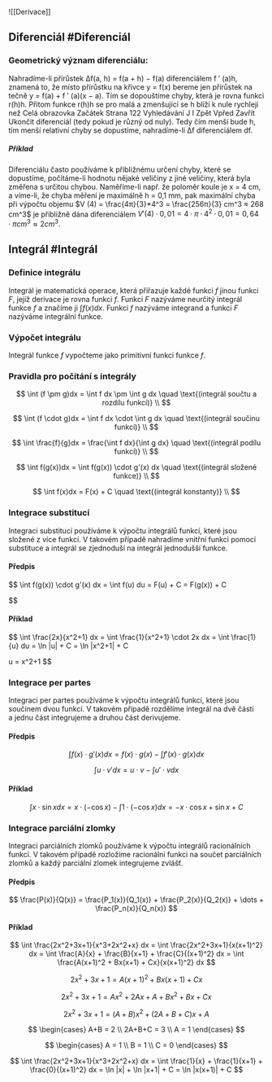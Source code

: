 ![[Derivace]]
## Diferenciál #Diferenciál

### Geometrický význam diferenciálu: 
Nahradíme-li přírůstek ∆f(a, h) = f(a + h) − f(a) diferenciálem f ′ (a)h, znamená to, že místo přírůstku na křivce y = f(x) bereme jen přírůstek na tečně y = f(a) + f ′ (a)(x − a). Tím se dopouštíme chyby, která je rovna funkci r(h)h. Přitom funkce r(h)h se pro malá a zmenšující se h blíží k nule rychleji než Celá obrazovka Začátek Strana 122 Vyhledávání J I Zpět Vpřed Zavřít Ukončit diferenciál (tedy pokud je různý od nuly). Tedy čím menší bude h, tím menší relativní chyby se dopustíme, nahradíme-li ∆f diferenciálem df. 

##### Příklad
Diferenciálu často používáme k přibližnému určení chyby, které se dopustíme, počítáme-li hodnotu nějaké veličiny z jiné veličiny, která byla změřena s určitou chybou. Naměříme-li např. že poloměr koule je x = 4 cm, a víme-li, že chyba měření je maximálně h = 0,1 mm, pak maximální chyba při výpočtu objemu $V (4) = \frac{4π}{3}*4^3 = \frac{256π}{3} cm^3 ≈ 268 cm^3$ je přibližně dána diferenciálem $V ′ (4) · 0, 01 = 4 · π · 4^2 · 0, 01 = 0, 64 · πcm^3 ≈ 2cm^3 .$

## Integrál #Integrál

### Definice integrálu

Integrál je matematická operace, která přiřazuje každé funkci $f$ jinou funkci $F$, jejíž derivace je rovna funkci $f$. Funkci $F$ nazýváme neurčitý integrál funkce $f$ a značíme ji $\int f(x)dx$. Funkci $f$ nazýváme integrand a funkci $F$ nazýváme integrální funkce.

### Výpočet integrálu

Integrál funkce $f$ vypočteme jako primitivní funkci funkce $f$.

### Pravidla pro počítání s integrály

$$
\int (f \pm g)dx = \int f dx \pm \int g dx \quad \text{(integrál součtu a rozdílu funkcí)} \\
$$

$$
\int (f \cdot g)dx = \int f dx \cdot \int g dx \quad \text{(integrál součinu funkcí)} \\
$$

$$
\int \frac{f}{g}dx = \frac{\int f dx}{\int g dx} \quad \text{(integrál podílu funkcí)} \\
$$

$$
\int f(g(x))dx = \int f(g(x)) \cdot g'(x) dx \quad \text{(integrál složené funkce)} \\
$$

$$
\int f(x)dx = F(x) + C \quad \text{(integrál konstanty)} \\
$$

### Integrace substitucí

Integraci substitucí používáme k výpočtu integrálů funkcí, které jsou složené z více funkcí. V takovém případě nahradíme vnitřní funkci pomocí substituce a integrál se zjednoduší na integrál jednodušší funkce.

#### Předpis

$$
\int f(g(x)) \cdot g'(x) dx = \int f(u) du = F(u) + C = F(g(x)) + C

$$

#### Příklad
$$
\int \frac{2x}{x^2+1} dx = \int \frac{1}{x^2+1} \cdot 2x dx = \int \frac{1}{u} du = \ln |u| + C = \ln |x^2+1| + C

u = x^2+1
$$


### Integrace per partes

Integraci per partes používáme k výpočtu integrálů funkcí, které jsou součinem dvou funkcí. V takovém případě rozdělíme integrál na dvě části a jednu část integrujeme a druhou část derivujeme.

#### Předpis
$$
\int f(x) \cdot g'(x) dx = f(x) \cdot g(x) - \int f'(x) \cdot g(x) dx
$$

$$
\int u \cdot v' dx = u \cdot v - \int u' \cdot v dx
$$

#### Příklad

$$
\int x \cdot \sin x dx = x \cdot (-\cos x) - \int 1 \cdot (-\cos x) dx = -x \cdot \cos x + \sin x + C
$$

### Integrace parciální zlomky

Integraci parciálních zlomků používáme k výpočtu integrálů racionálních funkcí. V takovém případě rozložíme racionální funkci na součet parciálních zlomků a každý parciální zlomek integrujeme zvlášť.

#### Předpis

$$
\frac{P(x)}{Q(x)} = \frac{P_1(x)}{Q_1(x)} + \frac{P_2(x)}{Q_2(x)} + \dots + \frac{P_n(x)}{Q_n(x)}
$$

#### Příklad

$$
\int \frac{2x^2+3x+1}{x^3+2x^2+x} dx = \int \frac{2x^2+3x+1}{x(x+1)^2} dx = \int \frac{A}{x} + \frac{B}{x+1} + \frac{C}{(x+1)^2} dx = \int \frac{A(x+1)^2 + Bx(x+1) + Cx}{x(x+1)^2} dx
$$

$$
2x^2+3x+1 = A(x+1)^2 + Bx(x+1) + Cx
$$

$$
2x^2+3x+1 = Ax^2 + 2Ax + A + Bx^2 + Bx + Cx
$$

$$
2x^2+3x+1 = (A+B)x^2 + (2A+B+C)x + A
$$

$$
\begin{cases}
A+B = 2 \\
2A+B+C = 3 \\
A = 1
\end{cases}
$$

$$
\begin{cases}
A = 1 \\
B = 1 \\
C = 0
\end{cases}
$$

$$
\int \frac{2x^2+3x+1}{x^3+2x^2+x} dx = \int \frac{1}{x} + \frac{1}{x+1} + \frac{0}{(x+1)^2} dx = \ln |x| + \ln |x+1| + C = \ln |x(x+1)| + C
$$

